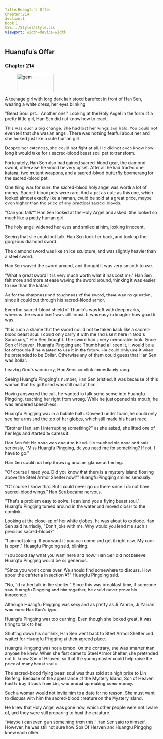 ```yaml
---
Title:Huangfu’s Offer 
Chapter:214 
Section:1 
Book:1 
CSS:../Styles/style.css 
viewport: width=device-width
---
```

  
## Huangfu’s Offer
### Chapter 214
  
<figure>
	<img src="../Images/gem.gif" alt="gem" id="gem" width="120" height="60" />
</figure>
  

  
A teenage girl with long dark hair stood barefoot in front of Han Sen, wearing a white dress, her eyes blinking.

"Beast Soul pet... Another one." Looking at the Holy Angel in the form of a pretty little girl, Han Sen did not know how to react.

This was such a big change. She had lost her wings and halo. You could not even tell that she was an angel. There was nothing fearful about her and she looked just like a cute human girl.

Despite her cuteness, she could not fight at all. He did not even know how long it would take for a sacred-blood beast soul pet to transform.

Fortunately, Han Sen also had gained sacred-blood gear, the diamond sword, otherwise he would be very upset. After all he had traded one katana, two mutant weapons, and a sacred-blood butterfly boomerang for the sacred-blood pet.

One thing was for sure: the sacred-blood holy angel was worth a lot of money. Sacred-blood pets were rare. And a pet as cute as this one, which looked almost exactly like a human, could be sold at a great price, maybe even higher than the price of any practical sacred-bloods.

"Can you talk?" Han Sen looked at the Holy Angel and asked. She looked so much like a pretty human girl.

The holy angel widened her eyes and smiled at him, looking innocent.

Seeing that she could not talk, Han Sen took her back, and took up the gorgeous diamond sword.

The diamond sword was like an ice sculpture, and was slightly heavier than a steel sword.

Han Sen waved the sword around, and thought it was very smooth to use.

"What a great sword! It is very much worth what it has cost me." Han Sen felt more and more at ease waving the sword around, thinking it was easier to use than the katana.

As for the sharpness and toughness of the sword, there was no question, since it could cut through his sacred-blood armor.

Even the sacred-blood shield of Thumb's was left with deep marks, whereas the sword itself was still intact. It was easy to imagine how good it was.

"It is such a shame that the sword could not be taken back like a sacred-blood beast soul. I could only carry it with me and use it here in God's Sanctuary," Han Sen thought. The sword had a very memorable look. Since Son of Heaven, Huangfu Pingqing and Thumb had all seen it, it would be a lot of trouble if he wanted to use it in the future. He could only use it when he pretended to be Dollar. Otherwise any of them could guess that Han Sen was Dollar.

Leaving God's sanctuary, Han Sens comlink immediately rang.

Seeing Huangfu Pingqing's number, Han Sen bristled. It was because of this woman that his girlfriend was still mad at him.

Having answered the call, he wanted to talk some sense into Huangfu Pingqing, teaching her right from wrong. While he just opened his mouth, he was rendered speechless.

Huangfu Pingqing was in a bubble bath. Covered under foam, he could only see her arms and the top of her globes, which still made his heart race.

"Brother Han, am I interrupting something?" as she asked, she lifted one of her legs and started to caress it.

Han Sen felt his nose was about to bleed. He touched his nose and said seriously, "Miss Huangfu Pingqing, do you need me for something? If not, I have to go."

Han Sen could not help throwing another glance at her leg.

"Of course I need you. Did you know that there is a mystery island floating above the Steel Armor Shelter now?" Huangfu Pingqing smiled sensually.

"Of course I know that. But I could never go up there since I do not have sacred-blood wings." Han Sen became nervous.

"That's a problem easy to solve. I can lend you a flying beast soul." Huangfu Pingqing turned around in the water and moved closer to the comlink.

Looking at the close-up of her white globes, he was about to explode. Han Sen said hurriedly, "Don't joke with me. Why would you lend me such a precious sacred-blood?"

"I am not joking. If you want it, you can come and get it right now. My door is open," Huangfu Pingqing said, blinking.

"You could say what you want here and now." Han Sen did not believe Huangfu Pingqing would be so generous.

"Since you won't come over. We should find somewhere to discuss. How about the cafeteria in section A?" Huangfu Pingqing said.

"No, I'd rather talk in the shelter." Since this was breakfast time, if someone saw Huangfu Pingqing and him together, he could never prove his innocence.

Although Huangfu Pingqing was sexy and as pretty as Ji Yanran, Ji Yanran was more Han Sen's type.

Huangfu Pingqing was too cunning. Even though she looked great, it was tiring to talk to her.

Shutting down his comlink, Han Sen went back to Steel Armor Shelter and waited for Huangfu Pingqing at their agreed place.

Huangfu Pingqing was not a bimbo. On the contrary, she was smarter than anyone he knew. When she first came to Steel Armor Shelter, she pretended not to know Son of Heaven, so that the young master could help raise the price of many beast souls.

The sacred-blood flying beast soul was thus sold at a high price to Lin Beifeng. Because of the appearance of the Mystery Island, Son of Heaven had to buy it back from Lin, who ended up making some money.

Such a woman would not invite him to a date for no reason. She must want to discuss with him the sacred-blood creature on the Mystery Island.

He knew that Holy Angel was gone now, which other people were not aware of, and they were still preparing to hunt the creature.

"Maybe I can even gain something from this." Han Sen said to himself. However, he was still not sure how Son Of Heaven and Huangfu Pingqing knew each other.